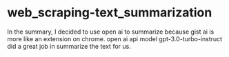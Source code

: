# web_scraping-text_summarization

In the summary, I decided to use open ai to summarize because gist ai is more like an extension on chrome. open ai api model gpt-3.0-turbo-instruct did a great job in summarize the text for us.